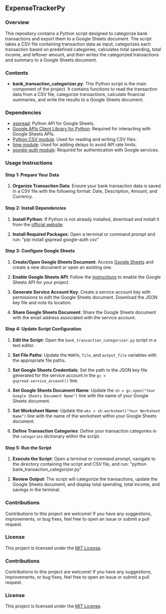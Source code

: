 ## ExpenseTrackerPy

### Overview

This repository contains a Python script designed to categorize bank transactions and export them to a Google Sheets document. The script takes a CSV file containing transaction data as input, categorizes each transaction based on predefined categories, calculates total spending, total income, and leftover amount, and then writes the categorized transactions and summary to a Google Sheets document.

### Contents

- **bank_transaction_categorizer.py**: This Python script is the main component of the project. It contains functions to read the transaction data from a CSV file, categorize transactions, calculate financial summaries, and write the results to a Google Sheets document.

### Dependencies

- [gspread](https://github.com/burnash/gspread): Python API for Google Sheets.
- [Google APIs Client Library for Python](https://github.com/googleapis/google-api-python-client): Required for interacting with Google Sheets APIs.
- [Python CSV module](https://docs.python.org/3/library/csv.html): Used for reading and writing CSV files.
- [time module](https://docs.python.org/3/library/time.html): Used for adding delays to avoid API rate limits.
- [google-auth module](https://github.com/googleapis/google-auth-library-python): Required for authentication with Google services.


### Usage Instructions

#### Step 1: Prepare Your Data

1. **Organize Transaction Data**: Ensure your bank transaction data is saved in a CSV file with the following format: Date, Description, Amount, and Currency.

#### Step 2: Install Dependencies

1. **Install Python**: If Python is not already installed, download and install it from the [official website](https://www.python.org/downloads/).

2. **Install Required Packages**: Open a terminal or command prompt and run: "pip install gspread google-auth csv"

   
#### Step 3: Configure Google Sheets

1. **Create/Open Google Sheets Document**: Access [Google Sheets](https://sheets.google.com/) and create a new document or open an existing one.

2. **Enable Google Sheets API**: Follow the [instructions](https://developers.google.com/sheets/api/quickstart/python) to enable the Google Sheets API for your project.

3. **Generate Service Account Key**: Create a service account key with permissions to edit the Google Sheets document. Download the JSON key file and note its location.

4. **Share Google Sheets Document**: Share the Google Sheets document with the email address associated with the service account.

#### Step 4: Update Script Configuration

1. **Edit the Script**: Open the `bank_transaction_categorizer.py` script in a text editor.

2. **Set File Paths**: Update the `MONTH`, `file`, and `output_file` variables with the appropriate file paths.

3. **Set Google Sheets Credentials**: Set the path to the JSON key file generated for the service account in the `gc = gspread.service_account()` line.

4. **Set Google Sheets Document Name**: Update the `sh = gc.open("Your Google Sheets Document Name")` line with the name of your Google Sheets document.

5. **Set Worksheet Name**: Update the `wks = sh.worksheet("Your Worksheet Name")` line with the name of the worksheet within your Google Sheets document.

6. **Define Transaction Categories**: Define your transaction categories in the `categories` dictionary within the script.

#### Step 5: Run the Script

1. **Execute the Script**: Open a terminal or command prompt, navigate to the directory containing the script and CSV file, and run: "python bank_transaction_categorizer.py"

   
2. **Review Output**: The script will categorize the transactions, update the Google Sheets document, and display total spending, total income, and savings in the terminal.

### Contributions

Contributions to this project are welcome! If you have any suggestions, improvements, or bug fixes, feel free to open an issue or submit a pull request.

### License

This project is licensed under the [MIT License](LICENSE).



### Contributions

Contributions to this project are welcome! If you have any suggestions, improvements, or bug fixes, feel free to open an issue or submit a pull request.

### License

This project is licensed under the [MIT License](LICENSE).
